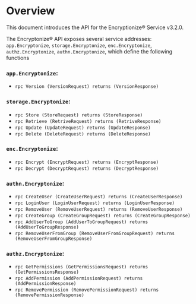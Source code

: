 # Overview
This document introduces the API for the Encryptionize&reg; Service v3.2.0.

The Encryptonize&reg; API exposes several service addresses: `app.Encryptonize`,
`storage.Encryptonize`, `enc.Encryptonize`, `authz.Encryptonize`, `authn.Encryptonize`, which define the following functions

### `app.Encryptonize`:
* `rpc Version (VersionRequest) returns (VersionResponse)`

### `storage.Encryptonize`:
* `rpc Store (StoreRequest) returns (StoreResponse)`
* `rpc Retrieve (RetriveRequest) returns (RetriveResponse)`
* `rpc Update (UpdateRequest) returns (UpdateResponse)`
* `rpc Delete (DeleteRequest) returns (DeleteResponse)`

### `enc.Encryptonize`:
* `rpc Encrypt (EncryptRequest) returns (EncryptResponse)`
* `rpc Decrypt (DecryptRequest) returns (DecryptResponse)`

### `authn.Encryptonize`:
* `rpc CreateUser (CreateUserRequest) returns (CreateUserResponse)`
* `rpc LoginUser (LoginUserRequest) returns (LoginUserResponse)`
* `rpc RemoveUser (RemoveUserRequest) returns (RemoveUserResponse)`
* `rpc CreateGroup (CreateGroupRequest) returns (CreateGroupResponse)`
* `rpc AddUserToGroup (AddUserToGroupRequest) returns (AddUserToGroupResponse)`
* `rpc RemoveUserFromGroup (RemoveUserFromGroupRequest) returns (RemoveUserFromGroupResponse)`

### `authz.Encryptonize`:
* `rpc GetPermissions (GetPermissionsRequest) returns (GetPermissionsResponse)`
* `rpc AddPermission (AddPermissionRequest) returns (AddPermissionResponse)`
* `rpc RemovePermission (RemovePermissionRequest) returns (RemovePermissionResponse)`